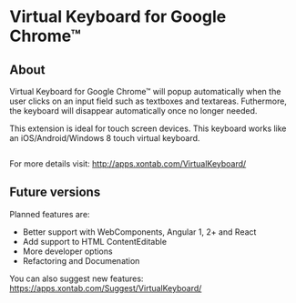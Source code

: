 Virtual Keyboard for Google Chrome&trade;
=========================================

## About
Virtual Keyboard for Google Chrome&trade; will popup automatically when the user clicks on an input field such as textboxes and textareas. Futhermore, the keyboard will disappear automatically once no longer needed.

This extension is ideal for touch screen devices. This keyboard works like an iOS/Android/Windows 8 touch virtual keyboard.

<img src="http://apps.xontab.com/content/VirtualKeyboard/1.png" alt="" />

For more details visit: http://apps.xontab.com/VirtualKeyboard/

## Future versions

Planned features are:
* Better support with WebComponents, Angular 1, 2+ and React
* Add support to HTML ContentEditable
* More developer options
* Refactoring and Documenation

You can also suggest new features: https://apps.xontab.com/Suggest/VirtualKeyboard/